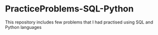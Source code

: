 # PracticeProblems-SQL-Python
This repository includes few problems that I had practised using SQL and Python languages
